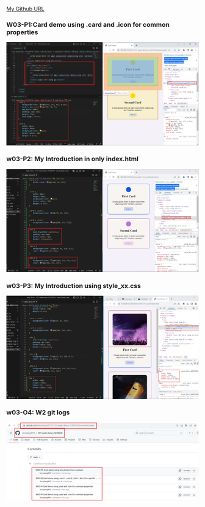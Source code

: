[My Github URL](https://github.com/JerryJiang1015/1121-sweb-demo-212410210.git)

### W03-P1:Card demo using .card and .icon for common properties

![](w03-p1.png)

### w03-P2: My Introduction in only index.html

![](w03-p2.png)

### w03-P3: My Introduction using style_xx.css

![](w03-p3.png)

### w03-O4: W2 git logs

![](w03-p4.png)
